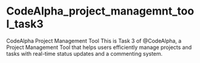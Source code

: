 # CodeAlpha_project_managemnt_tool_task3
 CodeAlpha Project Management Tool This is Task 3 of @CodeAlpha, a Project Management Tool that helps users efficiently manage projects and tasks with real-time status updates and a commenting system.
